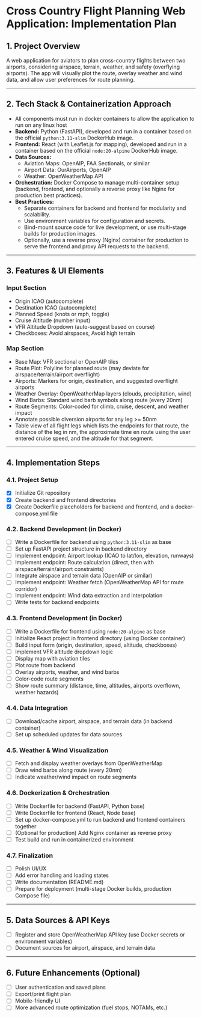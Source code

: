 # Cross Country Flight Planning Web Application: Implementation Plan

## 1. Project Overview
A web application for aviators to plan cross-country flights between two airports, considering airspace, terrain, weather, and safety (overflying airports). The app will visually plot the route, overlay weather and wind data, and allow user preferences for route planning.

---

## 2. Tech Stack & Containerization Approach
- All components must run in docker containers to allow the application to run on any linux host
- **Backend:** Python (FastAPI), developed and run in a container based on the official `python:3.11-slim` DockerHub image.
- **Frontend:** React (with Leaflet.js for mapping), developed and run in a container based on the official `node:20-alpine` DockerHub image.
- **Data Sources:**
  - Aviation Maps: OpenAIP, FAA Sectionals, or similar
  - Airport Data: OurAirports, OpenAIP
  - Weather: OpenWeatherMap API
- **Orchestration:** Docker Compose to manage multi-container setup (backend, frontend, and optionally a reverse proxy like Nginx for production best practices).
- **Best Practices:**
  - Separate containers for backend and frontend for modularity and scalability.
  - Use environment variables for configuration and secrets.
  - Bind-mount source code for live development, or use multi-stage builds for production images.
  - Optionally, use a reverse proxy (Nginx) container for production to serve the frontend and proxy API requests to the backend.

---

## 3. Features & UI Elements
### Input Section
- Origin ICAO (autocomplete)
- Destination ICAO (autocomplete)
- Planned Speed (knots or mph, toggle)
- Cruise Altitude (number input)
- VFR Altitude Dropdown (auto-suggest based on course)
- Checkboxes: Avoid airspaces, Avoid high terrain

### Map Section
- Base Map: VFR sectional or OpenAIP tiles
- Route Plot: Polyline for planned route (may deviate for airspace/terrain/airport overflight)
- Airports: Markers for origin, destination, and suggested overflight airports
- Weather Overlay: OpenWeatherMap layers (clouds, precipitation, wind)
- Wind Barbs: Standard wind barb symbols along route (every 20nm)
- Route Segments: Color-coded for climb, cruise, descent, and weather impact
- Annotate possible diversion airports for any leg >= 50nm
- Table view of all flight legs which lists the endpoints for that route, the distance of the leg in nm, the approximate time en route using the user entered cruise speed, and the altitude for that segment.
---

## 4. Implementation Steps

### 4.1. Project Setup
- [x] Initialize Git repository
- [x] Create backend and frontend directories
- [x] Create Dockerfile placeholders for backend and frontend, and a docker-compose.yml file

### 4.2. Backend Development (in Docker)
- [ ] Write a Dockerfile for backend using `python:3.11-slim` as base
- [ ] Set up FastAPI project structure in backend directory
- [ ] Implement endpoint: Airport lookup (ICAO to lat/lon, elevation, runways)
- [ ] Implement endpoint: Route calculation (direct, then with airspace/terrain/airport constraints)
- [ ] Integrate airspace and terrain data (OpenAIP or similar)
- [ ] Implement endpoint: Weather fetch (OpenWeatherMap API for route corridor)
- [ ] Implement endpoint: Wind data extraction and interpolation
- [ ] Write tests for backend endpoints

### 4.3. Frontend Development (in Docker)
- [ ] Write a Dockerfile for frontend using `node:20-alpine` as base
- [ ] Initialize React project in frontend directory (using Docker container)
- [ ] Build input form (origin, destination, speed, altitude, checkboxes)
- [ ] Implement VFR altitude dropdown logic
- [ ] Display map with aviation tiles
- [ ] Plot route from backend
- [ ] Overlay airports, weather, and wind barbs
- [ ] Color-code route segments
- [ ] Show route summary (distance, time, altitudes, airports overflown, weather hazards)

### 4.4. Data Integration
- [ ] Download/cache airport, airspace, and terrain data (in backend container)
- [ ] Set up scheduled updates for data sources

### 4.5. Weather & Wind Visualization
- [ ] Fetch and display weather overlays from OpenWeatherMap
- [ ] Draw wind barbs along route (every 20nm)
- [ ] Indicate weather/wind impact on route segments

### 4.6. Dockerization & Orchestration
- [ ] Write Dockerfile for backend (FastAPI, Python base)
- [ ] Write Dockerfile for frontend (React, Node base)
- [ ] Set up docker-compose.yml to run backend and frontend containers together
- [ ] (Optional for production) Add Nginx container as reverse proxy
- [ ] Test build and run in containerized environment

### 4.7. Finalization
- [ ] Polish UI/UX
- [ ] Add error handling and loading states
- [ ] Write documentation (README.md)
- [ ] Prepare for deployment (multi-stage Docker builds, production Compose file)

---

## 5. Data Sources & API Keys
- [ ] Register and store OpenWeatherMap API key (use Docker secrets or environment variables)
- [ ] Document sources for airport, airspace, and terrain data

---

## 6. Future Enhancements (Optional)
- [ ] User authentication and saved plans
- [ ] Export/print flight plan
- [ ] Mobile-friendly UI
- [ ] More advanced route optimization (fuel stops, NOTAMs, etc.) 
